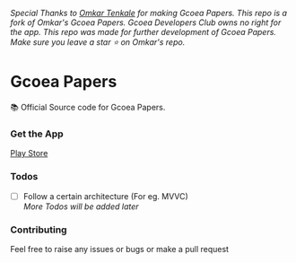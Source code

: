 _Special Thanks to [Omkar Tenkale](https://github.com/omkar-tenkale/gcoeapapers) for making Gcoea Papers. This repo is a fork of Omkar's Gcoea Papers. Gcoea Developers Club owns no right for the app. This repo was made for further development of Gcoea Papers. Make sure you leave a star ⭐ on Omkar's repo._

# Gcoea Papers
📚 Official Source code for Gcoea Papers.

### Get the App
[Play Store](https://play.google.com/store/apps/details?id=omkar.tenkale.gcoeapapers)

### Todos
- [ ] Follow a certain architecture (For eg. MVVC)  
_More Todos will be added later_

### Contributing
Feel free to raise any issues or bugs or make a pull request
